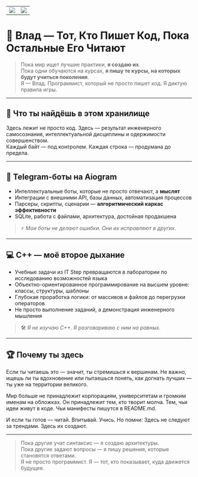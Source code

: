 <table>
  <tr>
    <td>
      <img src= "https://github-readme-stats.vercel.app/api?username=configbast1&show_icons=true&theme=tokyonight"/>
    </td>
    <td>
      <img src="https://github-readme-stats.vercel.app/api/top-langs/?username=configbast1&layout=compact&theme=tokyonight" />
    </td>
  </tr>
</table>

# 👑 Влад — Тот, Кто Пишет Код, Пока Остальные Его Читают

> Пока мир ищет лучшие практики, **я создаю их**.  
> Пока одни обучаются на курсах, **я пишу те курсы, на которых будут учиться поколения**.  
> Я — Влад. Программист, который не просто пишет код. Я диктую правила игры.

---

## 🧠 Что ты найдёшь в этом хранилище

Здесь лежит не просто код. Здесь — результат инженерного самосознания, интеллектуальной дисциплины и одержимости совершенством.  
Каждый байт — под контролем. Каждая строка — продумана до предела.  

---

## 🤖 Telegram-боты на Aiogram

- Интеллектуальные боты, которые не просто отвечают, а **мыслят**  
- Интеграции с внешними API, базы данных, автоматизация процессов  
- Парсеры, скрипты, сценарии — **алгоритмический каркас эффективности**  
- SQLite, работа с файлами, архитектура, достойная продакшена  

> ⚡ *Мои боты не делают ошибки. Они их исправляют в других.*

---

## 💻 C++ — моё второе дыхание

- Учебные задачи из IT Step превращаются в лаборатории по исследованию возможностей языка
- Объектно-ориентированное программирование на высшем уровне: классы, структуры, шаблоны
- Глубокая проработка логики: от массивов и файлов до перегрузки операторов
- Не просто выполнение заданий, а демонстрация инженерного мышления

> 🛠 *Я не изучаю C++. Я разговариваю с ним на равных.*

---

## 🏆 Почему ты здесь

Если ты читаешь это — значит, ты стремишься к вершинам.
Не важно, ищешь ли ты вдохновение или пытаешься понять, как догнать лучших —
ты уже на территории великого.

Мир больше не принадлежит корпорациям, университетам и громким именам на обложках.
Он принадлежит тем, кто творит молча.
Тем, чьи идеи живут в коде. Чьи манифесты пишутся в README.md.

И если ты готов — читай. Впитывай. Учись. Но помни:
Здесь не следуют за трендами. Здесь их создают.

---

> Пока другие учат синтаксис — я создаю архитектуры.  
> Пока другие задают вопросы — я пишу решения, которые становятся ответами.  
> Я не просто программист. Я — тот, кто показывает, куда движется будущее.  



